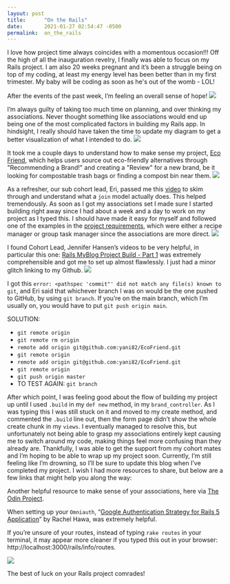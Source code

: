 ```yaml
---
layout: post
title:      "On the Rails"
date:       2021-01-27 02:54:47 -0500
permalink:  on_the_rails
---
```


I love how project time always coincides with a momentous occasion!!! Off the high of all the inauguration revelry, I finally was able to focus on my Rails project. I am also 20 weeks pregnant and it’s been a struggle being on top of my coding, at least my energy level has been better than in my first trimester. My baby will be coding as soon as he's out of the womb - LOL! 

After the events of the past week, I’m feeling an overall sense of hope! 
![](https://media.giphy.com/media/l3vReIZxthtDw1kVa/giphy.gif) 

I’m always guilty of taking too much time on planning, and over thinking my associations. Never thought something like associations would end up being one of the most complicated factors in building my Rails app. In hindsight, I really should have taken the time to update my diagram to get a better visualization of what I intended to do. 
![](https://media.giphy.com/media/XeLcgh8gT8o0F5SQ8i/giphy.gif)

It took me a couple days to understand how to make sense my project, [Eco Friend](http://https://github.com/yani82/EcoFriend), which helps users source out eco-friendly alternatives through "Recommending a Brand!" and creating a "Review" for a new brand, be it looking for compostable trash bags or finding a compost bin near them. 
![](https://media.giphy.com/media/l1KVcrdl7rJpFnY2s/giphy.gif)

As a refresher, our sub cohort lead, Eri, passed me this [video](https://www.youtube.com/watch?v=qfB1MRnzk4g
 ) to skim through and understand what a `join` model actually does. This helped tremendously. As soon as I got my associations set I made sure I started building right away since I had about a week and a day to work on my project as I typed this. I should have made it easy for myself and followed one of the examples in the [project requirements](http://https://learn.co/tracks/online-software-engineering-structured/rails/rails-project-mode/rails-portfolio-project), which were either a recipe manager or group task manager since the associations are more direct. 
![](https://media.giphy.com/media/xT8qBsOjMOcdeGJIU8/giphy.gif)

I found Cohort Lead, Jennifer Hansen’s videos to be very helpful, in particular this one: [Rails MyBlog Project Build - Part 1](https://www.youtube.com/watch?v=825w5S69J38&feature=youtu.be&t=138s) was extremely comprehensible and got me to set up almost flawlessly. I just had a minor glitch linking to my Github. 
![](https://media.giphy.com/media/cFkiFMDg3iFoI/giphy.gif)

I got this `error: <pathspec 'commit"' did not match any file(s) known to git`, and Eri said that whichever branch I was on would be the one pushed to GitHub, by using `git branch`. If you’re on the main branch, which I’m usually on, you would have to put `git push origin main`. 

SOLUTION:
* `git remote origin`
* `git remote rm origin`
* `remote add origin git@github.com:yani82/EcoFriend.git`
* `git remote origin`
* `remote add origin git@github.com:yani82/EcoFriend.git`
* `git remote origin`
* `git push origin master `
* TO TEST AGAIN: `git branch`

After which point, I was feeling good about the flow of building my project up until I used `.build` in my `def new` method, in my `brand_controller`. As I was typing  this I was still stuck on it and moved to my create method, and commented the `.build` line out, then the form page didn’t show the whole create chunk in my `views`. I eventually managed to resolve this, but unfortunately not being able to grasp my associations entirely kept causing me to switch around my code, making things feel more confusing than they already are. Thankfully, I was able to get the support from my cohort mates and I’m hoping to be able to wrap up my project soon. Currently, I’m still feeling like I’m drowning, so I’ll be sure to update this blog when I’ve completed my project. I wish I had more resources to share, but  below are a few links that might help you along the way: 

Another helpful resource to make sense of your associations, here via [The Odin Project](https://theodinproject.com/courses/ruby-on-rails/lessons/active-record-associations). 

When setting up your `Omniauth`, “[Google Authentication Strategy for Rails 5 Application](https://medium.com/swlh/google-authentication-strategy-for-rails-5-application-cd37947d2b1b)” by Rachel Hawa, was extremely helpful. 

If you’re unsure of your routes, instead of typing `rake routes` in your terminal, it may appear more cleaner if you typed this out in your browser: http://localhost:3000/rails/info/routes. 

![](https://media.giphy.com/media/CfoiRXkfHSEEg/giphy.gif)

The best of luck on your Rails project comrades! 

